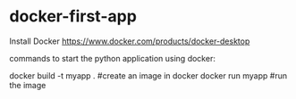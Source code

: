 # docker-first-app

Install Docker https://www.docker.com/products/docker-desktop

commands to start the python application using docker:

docker build -t myapp .     #create an image in docker
docker run myapp            #run the image 
